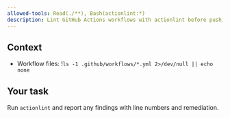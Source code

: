 ```yaml
---
allowed-tools: Read(./**), Bash(actionlint:*)
description: Lint GitHub Actions workflows with actionlint before pushing or merging
---
```

## Context
- Workflow files: !`ls -1 .github/workflows/*.yml 2>/dev/null || echo none`

## Your task
Run `actionlint` and report any findings with line numbers and remediation.